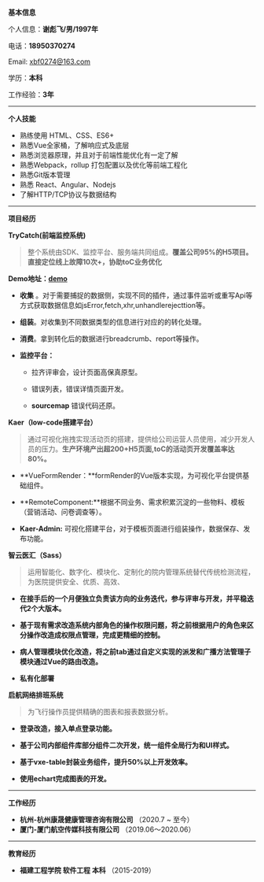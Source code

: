**基本信息**

个人信息：**谢彪飞/男/1997年**

电话：**18950370274**

Email: xbf0274@163.com

学历：**本科**

工作经验：**3年**

------

**个人技能**

+ 熟练使用 HTML、CSS、ES6+
+ 熟悉Vue全家桶，了解响应式及底层
+ 熟悉浏览器原理，并且对于前端性能优化有一定了解
+ 熟悉Webpack，rollup 打包配置以及优化等前端工程化
+ 熟悉Git版本管理
+ 熟悉 React、Angular、Nodejs
+ 了解HTTP/TCP协议与数据结构

------

**项目经历**

**TryCatch(前端监控系统)**

> 整个系统由SDK、监控平台、服务端共同组成。**覆盖公司95%的H5项目。直接定位线上故障10次+，协助toC业务优化**

**Demo地址：[demo](https://cloudr-f2e.github.io/monitor-demo/#/)**

<!-- + **SDK:[已开源](https://github.com/clouDr-f2e/mitojs)** ，目前1.4K star -->

  + **收集** 。对于需要捕捉的数据侧，实现不同的插件，通过事件监听或重写Api等方式获取数据信息如jsError,fetch,xhr,unhandlerejecttion等。
  
  + **组装**。对收集到不同数据类型的信息进行对应的的转化处理。
  + **消费**。拿到转化后的数据进行breadcrumb、report等操作。
  
+ **监控平台：**

  + 拉齐评审会，设计页面高保真原型。
  
  + 错误列表，错误详情页面开发。
  
  + **sourcemap** 错误代码还原。
  
    

**Kaer（low-code搭建平台）**

> 通过可视化拖拽实现活动页的搭建，提供给公司运营人员使用，减少开发人员的压力。**生产环境产出超200+H5页面,toC的活动页开发覆盖率达80%。**

+ **VueFormRender：**formRender的Vue版本实现，为可视化平台提供基础组件。

+ **RemoteComponent:**根据不同业务、需求积累沉淀的一些物料、模板（营销活动、问卷调查等）。

+ **Kaer-Admin:** 可视化搭建平台，对于模板页面进行组装操作，数据保存、发布功能。

  

**智云医汇（Sass）**

> 运用智能化、数字化、模块化、定制化的院内管理系统替代传统检测流程，为医院提供安全、优质、高效、

+ **在接手后的一个月便独立负责该方向的业务迭代，参与评审与开发，并平稳迭代2个大版本。**

+ **基于现有需求改造系统内部角色的操作权限问题，将之前根据用户的角色来区分操作改造成权限点管理，完成更精细的控制。**

+ **病人管理模块优化改造，将之前tab通过自定义实现的派发和广播方法管理子模块通过Vue的路由改造。**

+ **私有化部署**

  

**启航网络排班系统**

> 为飞行操作员提供精确的图表和报表数据分析。

+ **登录改造，接入单点登录功能。**

+ **基于公司内部组件库部分组件二次开发，统一组件全局行为和UI样式。**

+ **基于vxe-table封装业务组件，提升50%以上开发效率。**

+ **使用echart完成图表的开发。**

  

------

**工作经历**

+ **杭州-杭州康晟健康管理咨询有限公司**  （2020.7 ~ 至今）
+ **厦门-厦门航空传媒科技有限公司** （2019.06～2020.06）



------

**教育经历**

+ **福建工程学院     软件工程     本科**  （2015-2019）

